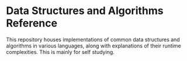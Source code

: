 # Data Structures and Algorithms Reference

This repository houses implementations of common data structures and algorithms in various languages, along with explanations of their runtime complexities. This is mainly for self studying.
